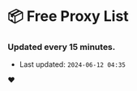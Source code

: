 # :package: Free Proxy List
### Updated every 15 minutes.

- Last updated: `2024-06-12 04:35`

:heart:
